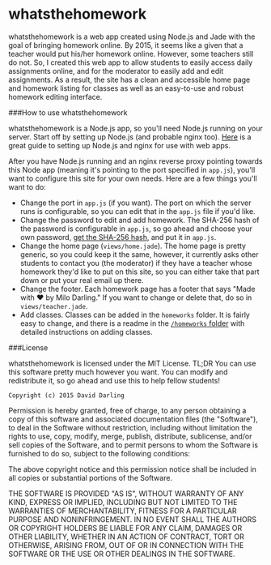 whatsthehomework
=============

whatsthehomework is a web app created using Node.js and Jade with the goal of bringing homework online. By 2015, it seems like a given that a teacher would put his/her homework online. However, some teachers still do not. So, I created this web app to allow students to easily access daily assignments online, and for the moderator to easily add and edit assignments. As a result, the site has a clean and accessible home page and homework listing for classes as well as an easy-to-use and robust homework editing interface.

###How to use whatsthehomework

whatsthehomework is a Node.js app, so you'll need Node.js running on your server. Start off by setting up Node.js (and probable nginx too). [Here](https://www.digitalocean.com/community/tutorials/how-to-set-up-a-node-js-application-for-production-on-ubuntu-14-04) is a great guide to setting up Node.js and nginx for use with web apps.

After you have Node.js running and an nginx reverse proxy pointing towards this Node app (meaning it's pointing to the port specified in `app.js`), you'll want to configure this site for your own needs. Here are a few things you'll want to do:

* Change the port in `app.js` (if you want). The port on which the server runs is configurable, so you can edit that in the `app.js` file if you'd like.
* Change the password to edit and add homework. The SHA-256 hash of the password is configurable in `app.js`, so go ahead and choose your own password, [get the SHA-256 hash](http://www.xorbin.com/tools/sha256-hash-calculator), and put it in `app.js`.
* Change the home page (`views/home.jade`). The home page is pretty generic, so you could keep it the same, however, it currently asks other students to contact you (the moderator) if they have a teacher whose homework they'd like to put on this site, so you can either take that part down or put your real email up there.
* Change the footer. Each homework page has a footer that says "Made with ♥ by Milo Darling." If you want to change or delete that, do so in `views/teacher.jade`.
* Add classes. Classes can be added in the `homeworks` folder. It is fairly easy to change, and there is a readme in the [`/homeworks` folder](/homeworks) with detailed instructions on adding classes.

###License

whatsthehomework is licensed under the MIT License. TL;DR You can use this software pretty much however you want. You can modify and redistribute it, so go ahead and use this to help fellow students!

    Copyright (c) 2015 David Darling



Permission is hereby granted, free of charge, to any person obtaining a copy
of this software and associated documentation files (the "Software"), to deal
in the Software without restriction, including without limitation the rights
to use, copy, modify, merge, publish, distribute, sublicense, and/or sell
copies of the Software, and to permit persons to whom the Software is
furnished to do so, subject to the following conditions:



The above copyright notice and this permission notice shall be included in
all copies or substantial portions of the Software.



THE SOFTWARE IS PROVIDED "AS IS", WITHOUT WARRANTY OF ANY KIND, EXPRESS OR
IMPLIED, INCLUDING BUT NOT LIMITED TO THE WARRANTIES OF MERCHANTABILITY,
FITNESS FOR A PARTICULAR PURPOSE AND NONINFRINGEMENT.  IN NO EVENT SHALL THE
AUTHORS OR COPYRIGHT HOLDERS BE LIABLE FOR ANY CLAIM, DAMAGES OR OTHER
LIABILITY, WHETHER IN AN ACTION OF CONTRACT, TORT OR OTHERWISE, ARISING FROM,
OUT OF OR IN CONNECTION WITH THE SOFTWARE OR THE USE OR OTHER DEALINGS IN
THE SOFTWARE.